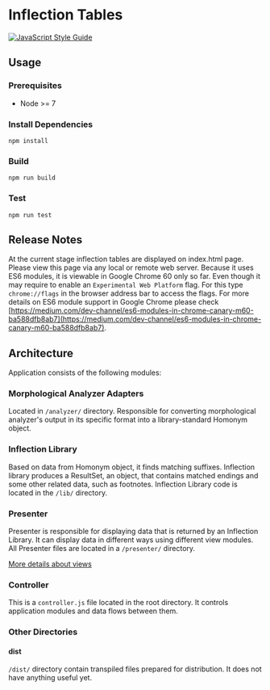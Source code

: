 # Inflection Tables
[![JavaScript Style Guide](https://img.shields.io/badge/code_style-standard-brightgreen.svg)](https://standardjs.com)

## Usage

### Prerequisites

* Node >= 7

### Install Dependencies

```
npm install
```

### Build

```
npm run build
```

### Test

```
npm run test
```


## Release Notes
At the current stage inflection tables are displayed on index.html page. Please view this page via any local or remote web server. Because it uses ES6 modules, it is viewable in Google Chrome 60 only so far. Even though it may require to enable an `Experimental Web Platform` flag. For this type `chrome://flags` in the browser address bar to access the flags. For more details on ES6 module support in Google Chrome please check [https://medium.com/dev-channel/es6-modules-in-chrome-canary-m60-ba588dfb8ab7](https://medium.com/dev-channel/es6-modules-in-chrome-canary-m60-ba588dfb8ab7).

## Architecture
Application consists of the following modules:

### Morphological Analyzer Adapters
Located in `/analyzer/` directory. Responsible for converting morphological analyzer's output in its specific format into a library-standard Homonym object.

### Inflection Library
Based on data from Homonym object, it finds matching suffixes. Inflection library produces a ResultSet, an object, that contains matched endings and some other related data, such as footnotes. Inflection Library code is located in the `/lib/` directory.

### Presenter
Presenter is responsible for displaying data that is returned by an Inflection Library. It can display data in different ways using different view modules. All Presenter files are located in a `/presenter/` directory.

[More details about views](presenter/views/VIEWS.md)

### Controller
This is a `controller.js` file located in the root directory. It controls application modules and data flows between them.

### Other Directories
#### dist
`/dist/` directory contain transpiled files prepared for distribution. It does not have anything useful yet.

